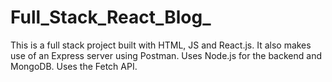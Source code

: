# Full_Stack_React_Blog_
This is a full stack project built with HTML, JS and React.js.
It also makes use of an Express server using Postman.
Uses Node.js for the backend and MongoDB.
Uses the Fetch API.
